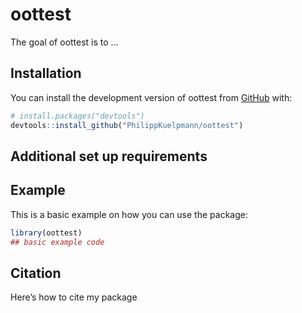 
<!-- README.md is generated from README.Rmd. Please edit that file -->

# oottest

<!-- badges: start -->
<!-- badges: end -->

The goal of oottest is to …

## Installation

You can install the development version of oottest from
[GitHub](https://github.com/) with:

``` r
# install.packages("devtools")
devtools::install_github("PhilippKuelpmann/oottest")
```

## Additional set up requirements

## Example

This is a basic example on how you can use the package:

``` r
library(oottest)
## basic example code
```

## Citation

Here’s how to cite my package
